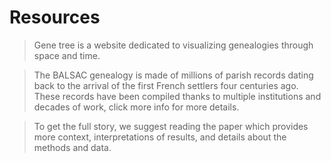 # Resources

> Gene tree is a website dedicated to visualizing genealogies through space and time.

> The BALSAC genealogy is made of millions of parish records dating back to the arrival of the first French settlers four centuries ago. These records have been compiled thanks to multiple institutions and decades of work, click more info for more details.

> To get the full story, we suggest reading the paper which provides more context, interpretations of results, and details about the methods and data.
